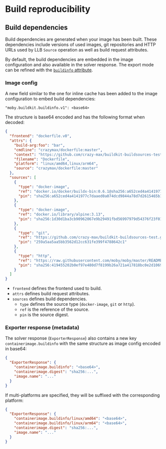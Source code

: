 # Build reproducibility

## Build dependencies

Build dependencies are generated when your image has been built. These
dependencies include versions of used images, git repositories and HTTP URLs
used by LLB `Source` operation as well as build request attributes.

By default, the build dependencies are embedded in the image configuration and
also available in the solver response. The export mode can be refined with
the [`buildinfo` attribute](../README.md#imageregistry).

### Image config

A new field similar to the one for inline cache has been added to the image
configuration to embed build dependencies:

```text
"moby.buildkit.buildinfo.v1": <base64>
```

The structure is base64 encoded and has the following format when decoded:

```json
{
  "frontend": "dockerfile.v0",
  "attrs": {
    "build-arg:foo": "bar",
    "cmdline": "crazymax/dockerfile:master",
    "context": "https://github.com/crazy-max/buildkit-buildsources-test.git#master",
    "filename": "Dockerfile",
    "platform": "linux/amd64,linux/arm64",
    "source": "crazymax/dockerfile:master"
  },
  "sources": [
    {
      "type": "docker-image",
      "ref": "docker.io/docker/buildx-bin:0.6.1@sha256:a652ced4a4141977c7daaed0a074dcd9844a78d7d2615465b12f433ae6dd29f0",
      "pin": "sha256:a652ced4a4141977c7daaed0a074dcd9844a78d7d2615465b12f433ae6dd29f0"
    },
    {
      "type": "docker-image",
      "ref": "docker.io/library/alpine:3.13",
      "pin": "sha256:1d30d1ba3cb90962067e9b29491fbd56997979d54376f23f01448b5c5cd8b462"
    },
    {
      "type": "git",
      "ref": "https://github.com/crazy-max/buildkit-buildsources-test.git#master",
      "pin": "259a5aa5aa5bb3562d12cc631fe399f4788642c1"
    },
    {
      "type": "http",
      "ref": "https://raw.githubusercontent.com/moby/moby/master/README.md",
      "pin": "sha256:419455202b0ef97e480d7f8199b26a721a417818bc0e2d106975f74323f25e6c"
    }
  ]
}
```

* `frontend` defines the frontend used to build.
* `attrs` defines build request attributes.
* `sources` defines build dependencies.
  * `type` defines the source type (`docker-image`, `git` or `http`).
  * `ref` is the reference of the source.
  * `pin` is the source digest.

### Exporter response (metadata)

The solver response (`ExporterResponse`) also contains a new key
`containerimage.buildinfo` with the same structure as image config encoded in
base64:

```json
{
  "ExporterResponse": {
    "containerimage.buildinfo": "<base64>",
    "containerimage.digest": "sha256:...",
    "image.name": "..."
  }
}
```

If multi-platforms are specified, they will be suffixed with the corresponding
platform:

```json
{
  "ExporterResponse": {
    "containerimage.buildinfo/linux/amd64": "<base64>",
    "containerimage.buildinfo/linux/arm64": "<base64>",
    "containerimage.digest": "sha256:...",
    "image.name": "..."
  }
}
```
